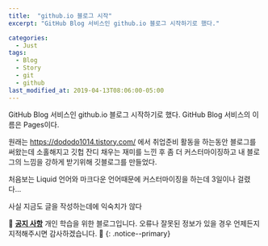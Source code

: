 ```yaml
---
title:  "github.io 블로그 시작"
excerpt: "GitHub Blog 서비스인 github.io 블로그 시작하기로 했다."

categories:
  - Just
tags:
  - Blog
  - Story
  - git
  - github
last_modified_at: 2019-04-13T08:06:00-05:00
---
```



GitHub Blog 서비스인 github.io 블로그 시작하기로 했다.
GitHub Blog 서비스의 이름은 Pages이다.

원래는 https://dododo1014.tistory.com/ 에서 취업준비 활동을 하는동안 블로그를 써왔는데 소홀해지고 깃헙 잔디 채우는 재미를 느낀 후 좀 더 커스터마이징하고 내 블로그의 느낌을 강하게 받기위해 깃블로그를 만들었다. 

처음보는 Liquid 언어와 마크다운 언어때문에 커스터마이징을 하는데 3일이나 걸렸다...

사실 지금도 글을 작성하는데에 익숙치가 않다 


🌝 **<u>공지 사항</u>** 개인 학습을 위한 블로그입니다. 오류나 잘못된 정보가 있을 경우 언제든지 지적해주시면 감사하겠습니다. 🌝
{: .notice--primary} 
